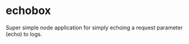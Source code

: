 echobox
=======

Super simple node application for simply echoing a request parameter (echo) to logs. 
